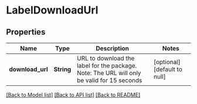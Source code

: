 # LabelDownloadUrl

## Properties
Name | Type | Description | Notes
------------ | ------------- | ------------- | -------------
**download_url** | **String** | URL to download the label for the package. Note: The URL will only be valid for 15 seconds | [optional] [default to null]

[[Back to Model list]](../README.md#documentation-for-models) [[Back to API list]](../README.md#documentation-for-api-endpoints) [[Back to README]](../README.md)


